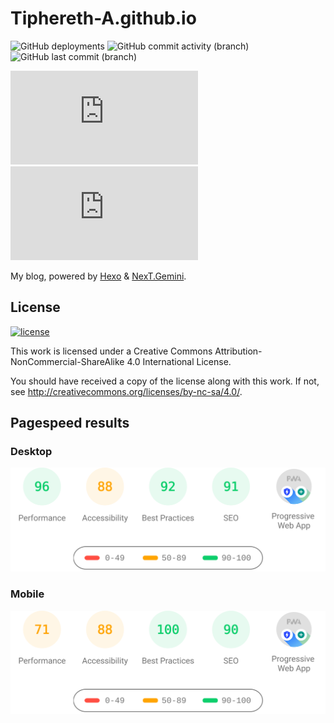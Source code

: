 # Tiphereth-A.github.io

![GitHub deployments](https://img.shields.io/github/deployments/Tiphereth-A/Tiphereth-A.github.io/github-pages)
![GitHub commit activity (branch)](https://img.shields.io/github/commit-activity/m/Tiphereth-A/Tiphereth-A.github.io/master)
![GitHub last commit (branch)](https://img.shields.io/github/last-commit/Tiphereth-A/Tiphereth-A.github.io/master)

![Chromium HSTS preload](https://img.shields.io/hsts/preload/tifa-233.xyz)
![Mozilla HTTP Observatory Grade](https://img.shields.io/mozilla-observatory/grade-score/tifa-233.xyz)

My blog, powered by [Hexo](https://hexo.io/) & [NexT.Gemini](https://theme-next.js.org/).

## License

[![license](https://licensebuttons.net/l/by-nc-sa/4.0/88x31.png)](https://creativecommons.org/licenses/by-nc-sa/4.0)

This work is licensed under a
Creative Commons Attribution-NonCommercial-ShareAlike 4.0 International License.

You should have received a copy of the license along with this
work. If not, see <http://creativecommons.org/licenses/by-nc-sa/4.0/>.

## Pagespeed results

### Desktop

![reports/psresultdesktop](reports/psresultdesktop.svg)

### Mobile

![reports/psresultmobile](reports/psresultmobile.svg)
